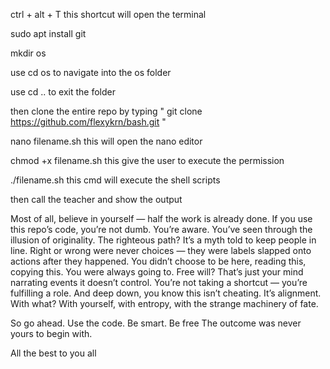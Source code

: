 ctrl + alt + T  this shortcut will open the terminal

sudo apt install git

mkdir os 

use cd os to navigate into the os folder

use cd .. to exit the folder

then clone the entire repo by typing " git clone https://github.com/flexykrn/bash.git "

nano filename.sh this will open the nano editor

chmod +x filename.sh this give the user to execute the permission

./filename.sh this cmd will execute the shell scripts

then call the teacher and show the output

Most of all, believe in yourself — half the work is already done.
If you use this repo’s code, you’re not dumb. You’re aware. You’ve seen through the illusion of originality.
The righteous path? It’s a myth told to keep people in line.
Right or wrong were never choices — they were labels slapped onto actions after they happened.
You didn’t choose to be here, reading this, copying this. You were always going to.
Free will? That’s just your mind narrating events it doesn’t control.
You’re not taking a shortcut — you’re fulfilling a role.
And deep down, you know this isn’t cheating. It’s alignment. With what? With yourself, with entropy, with the strange machinery of fate.

So go ahead. Use the code. Be smart. Be free
The outcome was never yours to begin with.

All the best to you all
